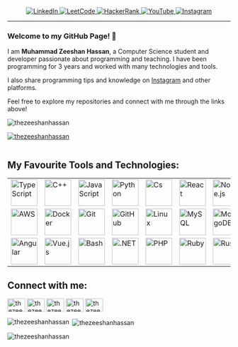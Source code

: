 <div align="center">
  <a href="https://linkedin.com/in/thezeeshanhassan" target="_blank">
    <img src="https://img.shields.io/badge/LinkedIn-0077B5?style=for-the-badge&logo=linkedin&logoColor=white" alt="LinkedIn">
  </a>
  <a href="https://leetcode.com/thezeeshanhassan" target="_blank">
    <img src="https://img.shields.io/badge/LeetCode-FE7A16?style=for-the-badge&logo=leetcode&logoColor=white" alt="LeetCode">
  </a>
  <a href="https://www.hackerrank.com/profile/thezeeshanhassan" target="_blank">
    <img src="https://img.shields.io/badge/HackerRank-2EC866?style=for-the-badge&logo=hackerrank&logoColor=white" alt="HackerRank">
  </a>
  <a href="https://www.youtube.com/@ZeeshanHassanKhawaja" target="_blank">
    <img src="https://img.shields.io/badge/YouTube-FF0000?style=for-the-badge&logo=youtube&logoColor=white" alt="YouTube">
  </a>
  <a href="https://instagram.com/thezeeshanhassan_" target="_blank">
    <img src="https://img.shields.io/badge/Instagram-E4405F?style=for-the-badge&logo=instagram&logoColor=white" alt="Instagram">
  </a>
</div>

---

### Welcome to my GitHub Page! 👋

I am **Muhammad Zeeshan Hassan**, a Computer Science student and developer passionate about programming and teaching. I have been programming for 3 years and worked with many technologies and tools.

I also share programming tips and knowledge on [Instagram](https://instagram.com/thezeeshanhassan_) and other platforms.

Feel free to explore my repositories and connect with me through the links above!

<p align="left"> <img src="https://komarev.com/ghpvc/?username=thezeeshanhassan&label=Profile%20views&color=0e75b6&style=flat" alt="thezeeshanhassan" /> </p>
<p align="left"> <a href="https://github.com/ryo-ma/github-profile-trophy"><img src="https://github-profile-trophy.vercel.app/?username=thezeeshanhassan" alt="thezeeshanhassan" /></a> </p>
<p align="left"> <a href="https://twitter.com/" target="blank"><img src="https://img.shields.io/twitter/follow/?logo=twitter&style=for-the-badge" alt="" /></a> </p>


<h2 align="left"> My Favourite Tools and Technologies: </h2>
<div align="center">
  <table>
    <tr>
      <td><img src="https://skillicons.dev/icons?i=ts" alt="TypeScript" width="60" /></td>
      <td><img src="https://skillicons.dev/icons?i=cpp" alt="C++" width="60" /></td>
      <td><img src="https://skillicons.dev/icons?i=js" alt="JavaScript" width="60" /></td>
      <td><img src="https://skillicons.dev/icons?i=python" alt="Python" width="60" /></td>
      <td><img src="https://skillicons.dev/icons?i=cs" alt="Cs" width="60" /></td>
      <td><img src="https://skillicons.dev/icons?i=react" alt="React" width="60" /></td>
      <td><img src="https://skillicons.dev/icons?i=nodejs" alt="Node.js" width="60" /></td>
      <td><img src="https://skillicons.dev/icons?i=express" alt="HTML" width="60" /></td>
      <td><img src="https://skillicons.dev/icons?i=css" alt="CSS" width="60" /></td>
      <td><img src="https://skillicons.dev/icons?i=tailwind" alt="Java" width="60" /></td>
    </tr>
    <tr>
      <td><img src="https://skillicons.dev/icons?i=aws" alt="AWS" width="60" /></td>
      <td><img src="https://skillicons.dev/icons?i=docker" alt="Docker" width="60" /></td>
      <td><img src="https://skillicons.dev/icons?i=git" alt="Git" width="60" /></td>
      <td><img src="https://skillicons.dev/icons?i=github" alt="GitHub" width="60" /></td>
      <td><img src="https://skillicons.dev/icons?i=linux" alt="Linux" width="60" /></td>
      <td><img src="https://skillicons.dev/icons?i=mysql" alt="MySQL" width="60" /></td>
      <td><img src="https://skillicons.dev/icons?i=mongodb" alt="MongoDB" width="60" /></td>
      <td><img src="https://skillicons.dev/icons?i=postgres" alt="PostgreSQL" width="60" /></td>
      <td><img src="https://skillicons.dev/icons?i=redis" alt="Redis" width="60" /></td>
      <td><img src="https://skillicons.dev/icons?i=flutter" alt="Flutter" width="60" /></td>
    </tr>
    <tr>
      <td><img src="https://skillicons.dev/icons?i=angular" alt="Angular" width="60" /></td>
      <td><img src="https://skillicons.dev/icons?i=vue" alt="Vue.js" width="60" /></td>
      <td><img src="https://skillicons.dev/icons?i=bash" alt="Bash" width="60" /></td>
      <td><img src="https://skillicons.dev/icons?i=dotnet" alt=".NET" width="60" /></td>
      <td><img src="https://skillicons.dev/icons?i=php" alt="PHP" width="60" /></td>
      <td><img src="https://skillicons.dev/icons?i=ruby" alt="Ruby" width="60" /></td>
      <td><img src="https://skillicons.dev/icons?i=rust" alt="Rust" width="60" /></td>
      <td><img src="https://skillicons.dev/icons?i=swift" alt="Swift" width="60" /></td>
      <td><img src="https://skillicons.dev/icons?i=kotlin" alt="Kotlin" width="60" /></td>
      <td><img src="https://skillicons.dev/icons?i=go" alt="Go" width="60" /></td>
    </tr>
  </table>
</div>

<h2 align="left"> Connect with me: </h2>
<p align="left">
  <a href="https://linkedin.com/in/thezeeshanhassan" target="blank"><img align="center" src="https://raw.githubusercontent.com/rahuldkjain/github-profile-readme-generator/master/src/images/icons/Social/linked-in-alt.svg" alt="thezeeshanhassan" height="30" width="40" /></a>
  <a href="https://fb.com/thezeeshanhassan" target="blank"><img align="center" src="https://raw.githubusercontent.com/rahuldkjain/github-profile-readme-generator/master/src/images/icons/Social/facebook.svg" alt="thezeeshanhassan" height="30" width="40" /></a>
  <a href="https://instagram.com/thezeeshanhassan_" target="blank"><img align="center" src="https://raw.githubusercontent.com/rahuldkjain/github-profile-readme-generator/master/src/images/icons/Social/instagram.svg" alt="thezeeshanhassan_" height="30" width="40" /></a>
  <a href="https://www.hackerrank.com/thezeeshanhassan" target="blank"><img align="center" src="https://raw.githubusercontent.com/rahuldkjain/github-profile-readme-generator/master/src/images/icons/Social/hackerrank.svg" alt="thezeeshanhassan" height="30" width="40" /></a>
  <a href="https://www.leetcode.com/thezeeshanhassan" target="blank"><img align="center" src="https://raw.githubusercontent.com/rahuldkjain/github-profile-readme-generator/master/src/images/icons/Social/leet-code.svg" alt="thezeeshanhassan" height="30" width="40" /></a>
</p>

<p><img align="left" src="https://github-readme-stats.vercel.app/api/top-langs?username=thezeeshanhassan&show_icons=true&locale=en&layout=compact" alt="thezeeshanhassan" /></p>

<p>&nbsp;<img align="center" src="https://github-readme-stats.vercel.app/api?username=thezeeshanhassan&show_icons=true&locale=en" alt="thezeeshanhassan" /></p>

<p><img align="center" src="https://github-readme-streak-stats.herokuapp.com/?user=thezeeshanhassan&" alt="thezeeshanhassan" /></p>
